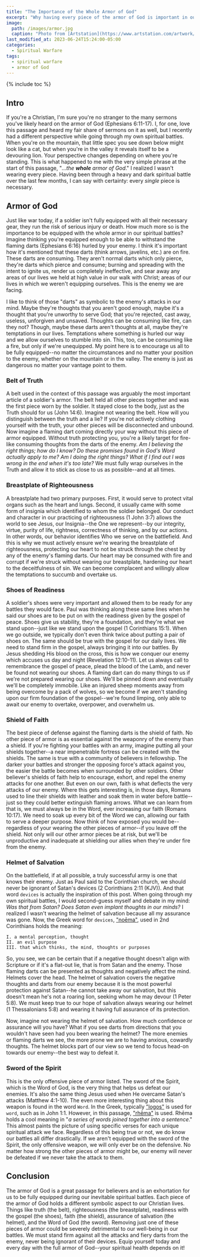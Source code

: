 ```yaml
---
title: "The Importance of the Whole Armor of God"
excerpt: "Why having every piece of the armor of God is important in our spiritual warfare."
image: 
  path: /images/armor.jpg
  caption: "Photo from [Artstation](https://www.artstation.com/artwork/xJnXOr)"
last_modified_at: 2023-06-24T15:24:00-05:00
categories:
  - Spiritual Warfare
tags: 
  - spiritual warfare
  - armor of God
---
```


{% include toc %}

## Intro
If you're a Christian, I'm sure you're no stranger to the many sermons you've likely heard on the armor of God (Ephesians 6:11-17). I, for one, love this passage and heard my fair share of sermons on it as well, but I recently had a different perspective while going through my own spiritual battles. When you're on the mountain, that little spec you see down below might look like a cat, but when you're in the valley it reveals itself to be a devouring lion. Your perspective changes depending on where you're standing. This is what happened to me with the very simple phrase at the start of this passage, "*...the **whole** armor of God*." I realized I wasn't wearing every piece. Having been through a heavy and dark spiritual battle over the last few months, I can say with certainty: every *single* piece is necessary.

## Armor of God
Just like war today, if a soldier isn't fully equipped with all their necessary gear, they run the risk of serious injury or death. How much more so is the importance to be equipped with the whole armor in our spiritual battles? Imagine thinking you're equipped enough to be able to withstand the flaming darts (Ephesians 6:16) hurled by your enemy. I think it's important how it's mentioned that these darts (think arrows, javelins, etc.) are on fire. These darts are consuming. They aren't normal darts which only pierce, they're darts which pierce and consume; burning and spreading with the intent to ignite us, render us completely ineffective, and sear away any areas of our lives we held at high value in our walk with Christ; areas of our lives in which we weren't equipping ourselves. This is the enemy we are facing. 

I like to think of those "darts" as symbolic to the enemy's attacks in our mind. Maybe they're thoughts that you aren't good enough, maybe it's a thought that you're unworthy to serve God; that you're rejected, cast away, useless, unforgiven and unsaved. Thoughts can be consuming like fire, can they not? Though, maybe these darts aren't thoughts at all, maybe they're temptations in our lives. Temptations where something is hurled our way and we allow ourselves to stumble into sin. This, too, can be consuming like a fire, but only if we're unequipped. My point here is to encourage us all to be fully equipped--no matter the circumstances and no matter your position to the enemy, whether on the mountain or in the valley. The enemy is just as dangerous no matter your vantage point to them. 

### Belt of Truth
A belt used in the context of this passage was arguably the most important article of a soldier's armor. The belt held all other pieces together and was the first piece worn by the soldier. It stayed close to the body, just as the Truth should for us (John 14:6). Imagine not wearing the belt. How will you distinguish between the truth and a lie? If you're not actively clothing yourself with the truth, your other pieces will be disconnected and unbound. Now imagine a flaming dart coming directly your way without this piece of armor equipped. Without truth protecting you, you're a likely target for fire-like consuming thoughts from the darts of the enemy. *Am I believing the right things; how do I know?* *Do these promises found in God's Word actually apply to me?* *Am I doing the right things?* *What if I find out I was wrong in the end when it's too late?* We must fully wrap ourselves in the Truth and allow it to stick as close to us as possible--and at all times.

### Breastplate of Righteousness
A breastplate had two primary purposes. First, it would serve to protect vital organs such as the heart and lungs. Second, it usually came with some form of insignia which identified to whom the soldier belonged. Our conduct and character in our practicing of righteousness (1 John 3:7) allows the world to see Jesus, our Insignia--the One we represent--by our integrity, virtue, purity of life, rightness, correctness of thinking, and by our actions. In other words, our behavior identifies Who we serve on the battlefield. And this is why we must actively ensure we're wearing the breastplate of righteousness, protecting our heart to not be struck through the chest by any of the enemy's flaming darts. Our heart may be consumed with fire and corrupt if we're struck without wearing our breastplate, hardening our heart to the deceitfulness of sin. We can become complacent and willingly allow the temptations to succumb and overtake us. 

### Shoes of Readiness
A soldier's shoes were very important and allowed them to be ready for any battles they would face. Paul was thinking along these same lines when he said our shoes are to be put on with the readiness given by the gospel of peace. Shoes give us stability, they're a foundation, and they're what we stand upon--just like we stand upon the gospel (1 Corinthians 15:1). When we go outside, we typically don't even think twice about putting a pair of shoes on. The same should be true with the gospel for our daily lives. We need to stand firm in the gospel, always bringing it into our battles. By Jesus shedding His blood on the cross, this is how we conquer our enemy which accuses us day and night (Revelation 12:10-11). Let us always call to remembrance the gospel of peace, plead the blood of the Lamb, and never be found not wearing our shoes. A flaming dart can do many things to us if we're not prepared wearing our shoes. We'll be pinned down and eventually we'll be completely immobile. Like an injured sheep moments away from being overcome by a pack of wolves, so we become if we aren't standing upon our firm foundation of the gospel--we're found limping, only able to await our enemy to overtake, overpower, and overwhelm us.

### Shield of Faith
The best piece of defense against the flaming darts is the shield of faith. No other piece of armor is as essential against the weaponry of the enemy than a shield. If you're fighting your battles with an army, imagine putting all your shields together--a near impenetrable fortress can be created with the shields. The same is true with a community of believers in fellowship. The darker your battles and stronger the opposing force's attack against you, the easier the battle becomes when surrounded by other soldiers. Other believer's shields of faith help to encourage, exhort, and repel the enemy attacks for one another. But even on our own, faith is what deflects the very attacks of our enemy. Where this gets interesting is, in those days, Romans used to line their shields with leather and soak them in water before battle--just so they could better extinguish flaming arrows. What we can learn from that is, we must always be in the Word, ever increasing our faith (Romans 10:17). We need to soak up every bit of the Word we can, allowing our faith to serve a deeper purpose. Now think of how exposed you would be--regardless of your wearing the other pieces of armor--if you leave off the shield. Not only will our other armor pieces be at risk, but we'll be unproductive and inadequate at shielding our allies when they're under fire from the enemy.

### Helmet of Salvation
On the battlefield, if at all possible, a truly successful army is one that knows their enemy. Just as Paul said to the Corinthian church, we should never be ignorant of Satan's devices (2 Corinthians 2:11 (KJV)). And that word `devices` is actually the inspiration of this post. When going through my own spiritual battles, I would second-guess myself and debate in my mind: *Was that from Satan?* *Does Satan even implant thoughts in our minds?* I realized I wasn't wearing the helmet of salvation because all my assurance was gone. Now, the Greek word for `devices`, ["noēma"](https://www.blueletterbible.org/lexicon/g3540/kjv/tr/0-1/), used in 2nd Corinthians holds the meaning:

```
I. a mental perception, thought
II. an evil purpose
III. that which thinks, the mind, thoughts or purposes
```

So, you see, we can be certain that if a negative thought doesn't align with Scripture or if it's a flat-out lie, that is from Satan and the enemy. Those flaming darts can be presented as thoughts and negatively affect the mind. Helmets cover the head. The helmet of salvation covers the negative thoughts and darts from our enemy because it is the most powerful protection against Satan--he cannot take away our salvation, but this doesn't mean he's not a roaring lion, seeking whom he may devour (1 Peter 5:8). We must keep true to our hope of salvation always wearing our helmet (1 Thessalonians 5:8) and wearing it having full assurance of its protection. 

Now, imagine not wearing the helmet of salvation. How much confidence or assurance will you have? What if you see darts from directions that you wouldn't have seen had you been wearing the helmet? The more enemies or flaming darts we see, the more prone we are to having anxious, cowardly thoughts. The helmet blocks part of our view so we tend to focus head-on towards our enemy--the best way to defeat it.

### Sword of the Spirit
This is the only offensive piece of armor listed. The sword of the Spirit, which is the Word of God, is the very thing that helps us defeat our enemies. It's also the same thing Jesus used when He overcame Satan's attacks (Matthew 4:1-10). The even more interesting thing about this weapon is found in the word `Word`. In the Greek, typically ["logos"](https://www.blueletterbible.org/lexicon/g3056/kjv/tr/0-1/) is used for `word`, such as in John 1:1. However, in this passage, ["rhēma"](https://www.blueletterbible.org/lexicon/g4487/kjv/tr/0-1/) is used. Rhēma holds a cool meaning in "*a series of words joined together into a sentence*." This almost paints the picture of using specific verses for each unique spiritual attack we face. Regardless of this being true or not, we do know our battles all differ drastically. If we aren't equipped with the sword of the Spirit, the only offensive weapon, we will only ever be on the defensive. No matter how strong the other pieces of armor might be, our enemy will never be defeated if we never take the attack to them. 

## Conclusion
The armor of God is a great passage for believers and is an exhortation for us to be fully equipped during our inevitable spiritual battles. Each piece of the armor of God holds a different symbolic aspect to our Christian lives. Things like truth (the belt), righteousness (the breastplate), readiness with the gospel (the shoes), faith (the shield), assurance of salvation (the helmet), and the Word of God (the sword). Removing just one of these pieces of armor could be severely detrimental to our well-being in our battles. We must stand firm against all the attacks and fiery darts from the enemy, never being ignorant of their devices. Equip yourself today and every day with the full armor of God--your spiritual health depends on it!


<script src='https://www.blueletterbible.org/assets-v3/scripts/blbToolTip/BLB_ScriptTagger-min.js' type='text/javascript'></script>
<script type='text/javascript'>
BLB.Tagger.Translation = 'ESV';
BLB.Tagger.HyperLinks = 'all'; 
BLB.Tagger.HideTanslationAbbrev = false;
BLB.Tagger.TargetNewWindow = true;
BLB.Tagger.Style = 'par'; 
BLB.Tagger.NoSearchTagNames = '';
BLB.Tagger.NoSearchClassNames = 'noTag doNotTag'; 
</script>
